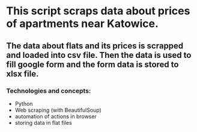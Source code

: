 # This script scraps data about prices of apartments near Katowice.
## The data about flats and its prices is scrapped and loaded into csv file. Then the data is used to fill google form and the form data is stored to xlsx file.
### Technologies and concepts:
- Python
- Web scraping (with BeautifulSoup)
- automation of actions in browser
- storing data in flat files

